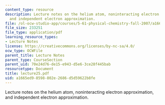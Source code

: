 ```yaml
---
content_type: resource
description: Lecture notes on the helium atom, noninteracting electron approximation,
  and independent electron approximation.
file: /ol-ocw-studio-app/courses/5-61-physical-chemistry-fall-2007/a1665ed98598802e2686d5d59622b8fe_lecture25.pdf
file_size: 233251
file_type: application/pdf
learning_resource_types:
- Lecture Notes
license: https://creativecommons.org/licenses/by-nc-sa/4.0/
ocw_type: OCWFile
parent_title: Lecture Notes
parent_type: CourseSection
parent_uid: 70e24d76-de15-e943-d5e6-3ce28f445bab
resourcetype: Document
title: lecture25.pdf
uid: a1665ed9-8598-802e-2686-d5d59622b8fe
---
```

Lecture notes on the helium atom, noninteracting electron approximation, and independent electron approximation.